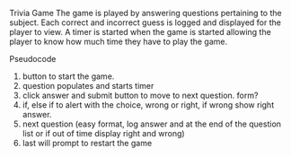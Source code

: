 Trivia Game
The game is played by answering questions pertaining to the subject. Each correct and incorrect guess is logged and displayed for the player to view. A timer is started when the game is started allowing the player to know how much time they have to play the game.




Pseudocode
1. button to start the game. 
2. question populates and starts timer
3. click answer and submit button to move to next question.
    form?
4. if, else if to alert with the choice, wrong or right, if wrong show right answer.
5. next question 
    (easy format, log answer and at the end of the question list or if out of time display right and wrong)
6. last will prompt to restart the game


